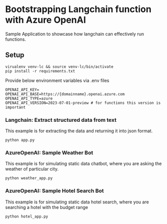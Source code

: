 # Bootstrapping Langchain function with Azure OpenAI

Sample Application to showcase how langchain can effectively run functions.

## Setup 
```
virualenv venv-lc && source venv-lc/bin/activate
pip install -r requirements.txt
```
Provide below environment variables via .env files
```
OPENAI_API_KEY=
OPENAI_API_BASE=https://{domainname}.openai.azure.com
OPENAI_API_TYPE=azure
OPENAI_API_VERSION=2023-07-01-preview # for functions this version is important
```

### Langchain:  Extract structured data from text
This example is for extracting the data and returning it into json format. 
``` 
python app.py
```

### AzureOpenAI: Sample Weather Bot
This example is for simulating static data chatbot, where you are asking the weather of particular city.
```
python weather_app.py
```
### AzureOpenAI: Sample Hotel Search Bot
This example is for simulating static data hotel search, where you are searching a hotel with the budget range
```
python hotel_app.py
```
